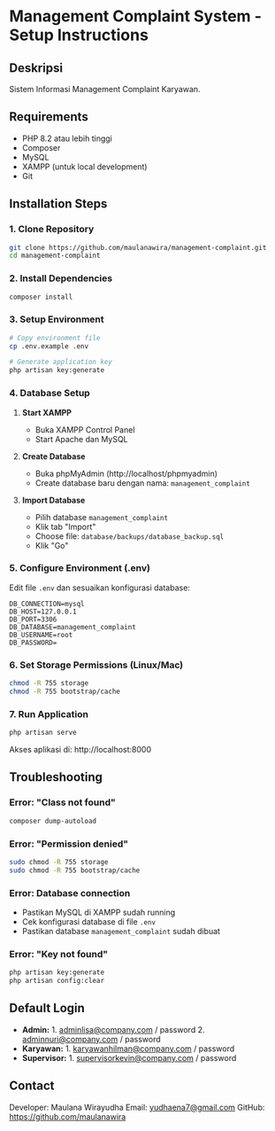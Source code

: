 # Management Complaint System - Setup Instructions

## Deskripsi
Sistem Informasi Management Complaint Karyawan.

## Requirements
- PHP 8.2 atau lebih tinggi
- Composer
- MySQL
- XAMPP (untuk local development)
- Git

## Installation Steps

### 1. Clone Repository
```bash
git clone https://github.com/maulanawira/management-complaint.git
cd management-complaint
```

### 2. Install Dependencies
```bash
composer install
```

### 3. Setup Environment
```bash
# Copy environment file
cp .env.example .env

# Generate application key
php artisan key:generate
```

### 4. Database Setup
1. **Start XAMPP**
   - Buka XAMPP Control Panel
   - Start Apache dan MySQL

2. **Create Database**
   - Buka phpMyAdmin (http://localhost/phpmyadmin)
   - Create database baru dengan nama: `management_complaint`

3. **Import Database**
   - Pilih database `management_complaint`
   - Klik tab "Import"
   - Choose file: `database/backups/database_backup.sql`
   - Klik "Go"

### 5. Configure Environment (.env)
Edit file `.env` dan sesuaikan konfigurasi database:
```env
DB_CONNECTION=mysql
DB_HOST=127.0.0.1
DB_PORT=3306
DB_DATABASE=management_complaint
DB_USERNAME=root
DB_PASSWORD=
```

### 6. Set Storage Permissions (Linux/Mac)
```bash
chmod -R 755 storage
chmod -R 755 bootstrap/cache
```

### 7. Run Application
```bash
php artisan serve
```

Akses aplikasi di: http://localhost:8000

## Troubleshooting

### Error: "Class not found"
```bash
composer dump-autoload
```

### Error: "Permission denied"
```bash
sudo chmod -R 755 storage
sudo chmod -R 755 bootstrap/cache
```

### Error: Database connection
- Pastikan MySQL di XAMPP sudah running
- Cek konfigurasi database di file `.env`
- Pastikan database `management_complaint` sudah dibuat

### Error: "Key not found"
```bash
php artisan key:generate
php artisan config:clear
```

## Default Login
- **Admin:** 1. adminlisa@company.com / password 2. adminnuri@company.com / password
- **Karyawan:** 1. karyawanhilman@company.com / password
- **Supervisor:** 1. supervisorkevin@company.com / password

## Contact
Developer: Maulana Wirayudha
Email: yudhaena7@gmail.com
GitHub: https://github.com/maulanawira

